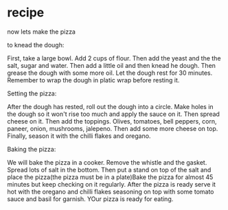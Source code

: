 # recipe

now lets make the pizza

to knead the dough:
 
First, take a large bowl. Add 2 cups of flour. Then add the yeast and the the salt, sugar and water. Then add a little oil and then knead he dough. Then grease the dough with some more oil. Let the dough rest for 30 minutes. Remember to wrap the dough in platic wrap before resting it.

Setting the pizza:

After the dough has rested, roll out the dough into a circle.
Make holes in the dough so it won't rise too much and apply the sauce on it. Then spread cheese on it. Then add the toppings. Olives, tomatoes, bell peppers, corn, paneer, onion, mushrooms, jalepeno. Then add some more cheese on top. 
Finally, season it with the chilli flakes and oregano.

Baking the pizza:

We will bake the pizza in a cooker. Remove the whistle and the gasket. Spread lots of salt in the bottom. Then put a stand on top of the salt and place the pizza(the pizza must be in a plate)Bake the pizza for almost 45 minutes but keep checking on it regularly. After the pizza is ready serve it hot with the oregano and chilli flakes seasoning on top with some tomato sauce and basil for garnish. YOur pizza is ready for eating.
